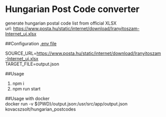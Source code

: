 # Hungarian Post Code converter  

generate hungarian postal code list from official XLSX  
url: https://www.posta.hu/static/internet/download/Iranyitoszam-Internet_uj.xlsx  

##Configuration
[.env file](./.env)  

SOURCE_URL=https://www.posta.hu/static/internet/download/Iranyitoszam-Internet_uj.xlsx  
TARGET_FILE=output.json  


##Usage
1. npm i  
2. npm run start  

##Usage with docker  
docker run  -v ${PWD}/output.json:/usr/src/app/output.json kovacszsolt/hungarian_postcodes
